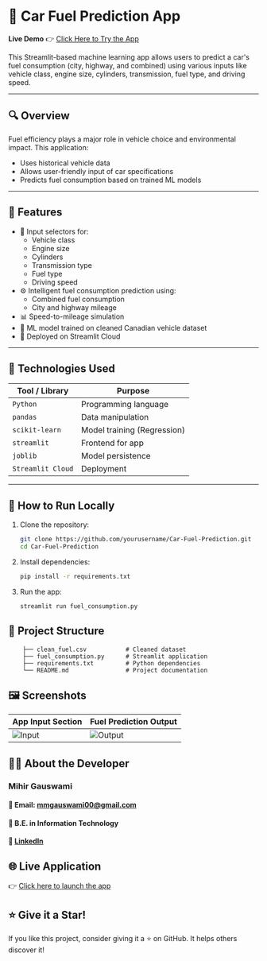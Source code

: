 # 🚗 Car Fuel Prediction App

**Live Demo** 👉 [Click Here to Try the App](https://car-average-project.streamlit.app/)

This Streamlit-based machine learning app allows users to predict a car's fuel consumption (city, highway, and combined) using various inputs like vehicle class, engine size, cylinders, transmission, fuel type, and driving speed.

---

## 🔍 Overview

Fuel efficiency plays a major role in vehicle choice and environmental impact. This application:
- Uses historical vehicle data
- Allows user-friendly input of car specifications
- Predicts fuel consumption based on trained ML models

---

## 🎯 Features

- 🔧 Input selectors for:
  - Vehicle class
  - Engine size
  - Cylinders
  - Transmission type
  - Fuel type
  - Driving speed
- ⚙️ Intelligent fuel consumption prediction using:
  - Combined fuel consumption
  - City and highway mileage
- 📊 Speed-to-mileage simulation
- 🧠 ML model trained on cleaned Canadian vehicle dataset
- 📱 Deployed on Streamlit Cloud

---

## 🧠 Technologies Used

| Tool / Library | Purpose |
|----------------|---------|
| `Python`       | Programming language |
| `pandas`       | Data manipulation |
| `scikit-learn` | Model training (Regression) |
| `streamlit`    | Frontend for app |
| `joblib`       | Model persistence |
| `Streamlit Cloud` | Deployment |

---

## 🚀 How to Run Locally

1. Clone the repository:
   ```bash
   git clone https://github.com/yourusername/Car-Fuel-Prediction.git
   cd Car-Fuel-Prediction
2. Install dependencies:
   ```bash
   pip install -r requirements.txt

3. Run the app:
   ```bash
   streamlit run fuel_consumption.py
## 📂 Project Structure

        ├── clean_fuel.csv           # Cleaned dataset
        ├── fuel_consumption.py      # Streamlit application
        ├── requirements.txt         # Python dependencies
        └── README.md                # Project documentation

## 🖼️ Screenshots

| App Input Section               | Fuel Prediction Output            |
| ------------------------------- | --------------------------------- |
| ![Input](https://github.com/mihirgauswami000/Car-Average-Project/blob/main/Input_Snapshot.png) | ![Output](https://github.com/mihirgauswami000/Car-Average-Project/blob/main/Output_Snapshot.png) |

## 🙋‍♂️ About the Developer
### Mihir Gauswami
#### 📧 Email: mmgauswami00@gmail.com
#### 💼 B.E. in Information Technology
#### 🔗 [LinkedIn](http://www.linkedin.com/in/mihirgauswami000)

## 🌐 Live Application
👉 [Click here to launch the app](https://car-average-project.streamlit.app/)

## ⭐ Give it a Star!
If you like this project, consider giving it a ⭐ on GitHub. It helps others discover it!

